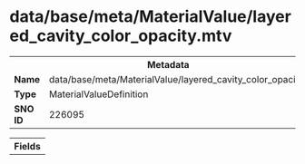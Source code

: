 <h1>data/base/meta/MaterialValue/layered_cavity_color_opacity.mtv</h1><table><tr><th colspan="100%">Metadata</th></tr><tr><td><b>Name</b></td><td>data/base/meta/MaterialValue/layered_cavity_color_opacity.mtv</td></tr><tr><td><b>Type</b></td><td>MaterialValueDefinition</td></tr><tr><td><b>SNO ID</b></td><td>226095</td></tr></table>

<table><tr><th colspan="100%">Fields</th></tr></table>

